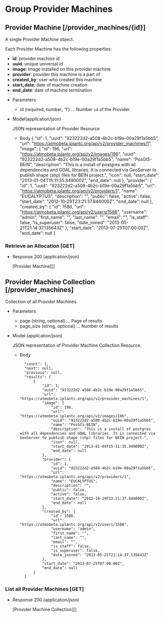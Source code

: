 # Group Provider Machines
## Provider Machine [/provider_machines/{id}]
A single Provider Machine object.

Each Provider Machine has the following properties:

- **id**: provider machine id
- **uuid**: unique universal id
- **image**: image installed on this provider machine
- **provider**: provider this machine is a part of
- **created_by**: user who created this machine
- **start_date**: date of machine creation
- **end_date**: date of machine termination

+ Parameters
    + id (required, number, '1') ... Number `id` of the Provider.

+ Model(application/json)

    JSON representation of Provider Resource

    + Body
        {
            "id": 1,
            "uuid": "923222d2-a508-4b2c-b19e-00a29f1a5bb5",
            "url": "https://atmobeta.iplantc.org/api/v2/provider_machines/1",
            "image": {
                "id": 196,
                "url": "https://atmobeta.iplantc.org/api/v2/images/196",
                "uuid": "923222d2-a508-4b2c-b19e-00a29f1a5bb5",
                "name": "PosGIS-BEIN",
                "description": "This is a install of postgres with all dependencies and GDAL libraries. It is connected via GeoServer to publish shape (shp) files for BEIN project.",
                "icon": null,
                "start_date": "2013-01-04T15:11:35.349000Z",
                "end_date": null
            },
            "provider": {
                "id": 1,
                "uuid": "923222d2-a508-4b2c-b19e-00a29f1a5bb5",
                "url": "https://atmobeta.iplantc.org/api/v2/providers/1",
                "name": "EUCALYPTUS",
                "description": "",
                "public": false,
                "active": false,
                "start_date": "2012-10-29T23:21:37.844000Z",
                "end_date": null
            },
            "created_by": {
                "id": 1586,
                "url": "https://atmobeta.iplantc.org/api/v2/users/1586",
                "username": "admin",
                "first_name": "",
                "last_name": "",
                "email": "",
                "is_staff": false,
                "is_superuser": false,
                "date_joined": "2013-05-21T21:14:37.135643Z"
            },
            "start_date": "2013-07-25T07:00:00Z",
            "end_date": null
        }

### Retrieve an Allocation [GET]
+ Response 200 (application/json)

    [Provider Machine][]

## Provider Machine Collection [/provider_machines]
Collection of all Provider Machines.

+ Parameters
    + page (string, optional) ... Page of results
    + page_size (string, optional) ... Number of results

+ Model (application/json)

    JSON representation of Provider Machine Collection Resource.

    + Body

            "count": 1,
            "next": null,
            "previous": null,
            "results": [
                {
                    "id": 1,
                    "uuid": "923222d2-a508-4b2c-b19e-00a29f1a5bb5",
                    "url": "https://atmobeta.iplantc.org/api/v2/provider_machines/1",
                    "image": {
                        "id": 196,
                        "url": "https://atmobeta.iplantc.org/api/v2/images/196",
                        "uuid": "923222d2-a508-4b2c-b19e-00a29f1a5bb5",
                        "name": "PosGIS-BEIN",
                        "description": "This is a install of postgres with all dependencies and GDAL libraries. It is connected via GeoServer to publish shape (shp) files for BEIN project.",
                        "icon": null,
                        "start_date": "2013-01-04T15:11:35.349000Z",
                        "end_date": null
                    },
                    "provider": {
                        "id": 1,
                        "uuid": "923222d2-a508-4b2c-b19e-00a29f1a5bb5",
                        "url": "https://atmobeta.iplantc.org/api/v2/providers/1",
                        "name": "EUCALYPTUS",
                        "description": "",
                        "public": false,
                        "active": false,
                        "start_date": "2012-10-29T23:21:37.844000Z",
                        "end_date": null
                    },
                    "created_by": {
                        "id": 1586,
                        "url": "https://atmobeta.iplantc.org/api/v2/users/1586",
                        "username": "admin",
                        "first_name": "",
                        "last_name": "",
                        "email": "",
                        "is_staff": false,
                        "is_superuser": false,
                        "date_joined": "2013-05-21T21:14:37.135643Z"
                    },
                    "start_date": "2013-07-25T07:00:00Z",
                    "end_date": null
                }
            ]

### List all Provider Machines [GET]
+ Response 200 (application/json)

    [Provider Machine Collection][]
